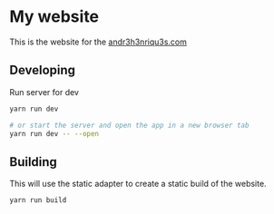 # My website

This is the website for the [andr3h3nriqu3s.com](https://andr3h3nriqu3s.com)

## Developing

Run server for dev

```bash
yarn run dev

# or start the server and open the app in a new browser tab
yarn run dev -- --open
```

## Building

This will use the static adapter to create a static build of the website.

```bash
yarn run build
```
